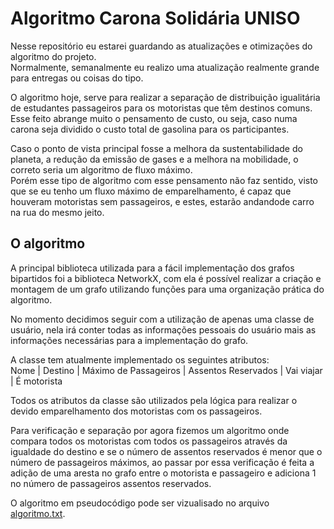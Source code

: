 # Algoritmo Carona Solidária UNISO

Nesse repositório eu estarei guardando as atualizações e otimizações do algoritmo do projeto.    
Normalmente, semanalmente eu realizo uma atualização realmente grande para entregas ou coisas do tipo.

O algoritmo hoje, serve para realizar a separação de distribuição igualitária de estudantes passageiros para os motoristas que têm destinos comuns.  
Esse feito abrange muito o pensamento de custo, ou seja, caso numa carona seja dividido o custo total de gasolina para os participantes.  

Caso o ponto de vista principal fosse a melhora da sustentabilidade do planeta, a redução da emissão de gases e a melhora na mobilidade, o correto seria um algoritmo de fluxo máximo.  
Porém esse tipo de algoritmo com esse pensamento não faz sentido, visto que se eu tenho um fluxo máximo de emparelhamento, é capaz que houveram motoristas sem passageiros, e estes, estarão andandode carro na rua do mesmo jeito.

## O algoritmo

A principal biblioteca utilizada para a fácil implementação dos grafos bipartidos foi a biblioteca NetworkX, com ela é possível realizar a criação e montagem de um grafo utilizando funções para uma organização prática do algoritmo.  

No momento decidimos seguir com a utilização de apenas uma classe de usuário, nela irá conter todas as informações pessoais do usuário mais as informações necessárias para a implementação do grafo.  

A classe tem atualmente implementado os seguintes atributos:  
Nome | Destino | Máximo de Passageiros | Assentos Reservados | Vai viajar | É motorista

Todos os atributos da classe são utilizados pela lógica para realizar o devido emparelhamento dos motoristas com os passageiros.  

Para verificação e separação por agora fizemos um algoritmo onde compara todos os motoristas com todos os passageiros através da igualdade do destino e se o número de assentos reservados é menor que o número de passageiros máximos, ao passar por essa verificação é feita a adição de uma aresta no grafo entre o motorista e passageiro e adiciona 1 no número de passageiros assentos reservados.

O algoritmo em pseudocódigo pode ser vizualisado no arquivo [algoritmo.txt](https://github.com/LuizVieira11/carona-solid-algorit/blob/main/algoritmo.txt).
